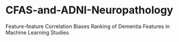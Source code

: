 # CFAS-and-ADNI-Neuropathology
Feature-feature Correlation Biases Ranking of Dementia Features in Machine Learning Studies
